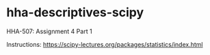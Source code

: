 # hha-descriptives-scipy
HHA-507: Assignment 4 Part 1

Instructions:
https://scipy-lectures.org/packages/statistics/index.html

